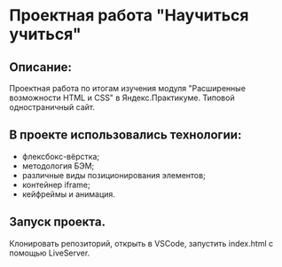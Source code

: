 # Проектная работа "Научиться учиться"

## Описание:
Проектная работа по итогам изучения модуля "Расширенные возможности HTML и CSS" в Яндекс.Практикуме.
Типовой одностраничный сайт.

## В проекте использовались технологии:
* флексбокс-вёрстка;
* методология БЭМ;
* различные виды позиционирования элементов;
* контейнер iframe;
* кейфреймы и анимация.

## Запуск проекта.
Клонировать репозиторий, открыть в VSCode, запустить index.html с помощью LiveServer.
